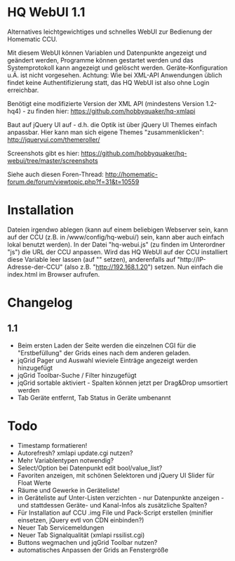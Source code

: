 HQ WebUI 1.1
============
Alternatives leichtgewichtiges und schnelles WebUI zur Bedienung der Homematic CCU.

Mit diesem WebUI können Variablen und Datenpunkte angezeigt und geändert werden, Programme können gestartet werden und das Systemprotokoll kann angezeigt und gelöscht werden. Geräte-Konfiguration u.Ä. ist nicht vorgesehen. Achtung: Wie bei XML-API Anwendungen üblich findet keine Authentifizierung statt, das HQ WebUI ist also ohne Login erreichbar.

Benötigt eine modifizierte Version der XML API (mindestens Version 1.2-hq4) - zu finden hier: https://github.com/hobbyquaker/hq-xmlapi

Baut auf jQuery UI auf - d.h. die Optik ist über jQuery UI Themes einfach anpassbar. Hier kann man sich eigene Themes "zusammenklicken": http://jqueryui.com/themeroller/

Screenshots gibt es hier: https://github.com/hobbyquaker/hq-webui/tree/master/screenshots

Siehe auch diesen Foren-Thread: http://homematic-forum.de/forum/viewtopic.php?f=31&t=10559

Installation
============
Dateien irgendwo ablegen (kann auf einem beliebigen Webserver sein, kann auf der CCU (z.B. in /www/config/hq-webui/) sein, kann aber auch einfach lokal benutzt werden).
In der Datei "hq-webui.js" (zu finden im Unterordner "js") die URL der CCU anpassen. Wird das HQ WebUI auf der CCU installiert diese Variable leer lassen (auf "" setzen), anderenfalls auf "http://IP-Adresse-der-CCU" (also z.B. "http://192.168.1.20") setzen. Nun einfach die index.html im Browser aufrufen.



Changelog
=========

1.1
---
* Beim ersten Laden der Seite werden die einzelnen CGI für die "Erstbefüllung" der Grids eines nach dem anderen geladen.
* jqGrid Pager und Auswahl wieviele Einträge angezeigt werden hinzugefügt
* jqGrid Toolbar-Suche / Filter hinzugefügt
* jqGrid sortable aktiviert - Spalten können jetzt per Drag&Drop umsortiert werden
* Tab Geräte entfernt, Tab Status in Geräte umbenannt


Todo
====
* Timestamp formatieren!
* Autorefresh? xmlapi update.cgi nutzen?
* Mehr Variablentypen notwendig?
* Select/Option bei Datenpunkt edit bool/value_list?
* Favoriten anzeigen, mit schönen Selektoren und jQuery UI Slider für Float Werte
* Räume und Gewerke in Geräteliste!
* in Geräteliste auf Unter-Listen verzichten - nur Datenpunkte anzeigen - und stattdessen Geräte- und Kanal-Infos als zusätzliche Spalten?
* Für Installation auf CCU .img File und Pack-Script erstellen (minifier einsetzen, jQuery evtl von CDN einbinden?)
* Neuer Tab Servicemeldungen
* Neuer Tab Signalqualität (xmlapi rssilist.cgi)
* Buttons wegmachen und jqGrid Toolbar nutzen?
* automatisches Anpassen der Grids an Fenstergröße